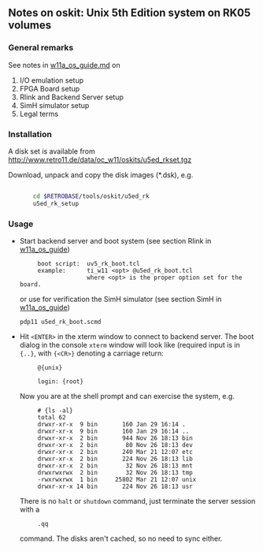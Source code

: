 ## Notes on oskit: Unix 5th Edition system on RK05 volumes

### General remarks
See notes in [w11a_os_guide.md](../../../doc/w11a_os_guide.md) on
  1. I/O emulation setup
  2. FPGA Board setup
  3. Rlink and Backend Server setup
  4. SimH simulator setup
  5. Legal terms

### Installation
A disk set is available from
http://www.retro11.de/data/oc_w11/oskits/u5ed_rkset.tgz

Download, unpack and copy the disk images (*.dsk), e.g.
```bash

       cd $RETROBASE/tools/oskit/u5ed_rk
       u5ed_rk_setup
```

### Usage

- Start backend server and boot system (see section Rlink in
  [w11a_os_guide](../../../doc/w11a_os_guide.md#user-content-rlink))
  ```
       boot script:  uv5_rk_boot.tcl
       example:      ti_w11 <opt> @u5ed_rk_boot.tcl
                     where <opt> is the proper option set for the board.
  ```
  or use for verification the SimH simulator  (see section SimH in
  [w11a_os_guide](../../../doc/w11a_os_guide.md#user-content-simh))
  ```
  pdp11 u5ed_rk_boot.scmd
  ```

- Hit `<ENTER>` in the xterm window to connect to backend server.
  The boot dialog in the console `xterm` window will look like
  (required input is in `{..}`, with `{<CR>}` denoting a carriage return:
  ```
       @{unix}
       
       login: {root}
  ```

  Now you are at the shell prompt and can exercise the system, e.g.
  ```
       # {ls -al}
       total 62
       drwxr-xr-x  9 bin       160 Jan 29 16:14 .
       drwxr-xr-x  9 bin       160 Jan 29 16:14 ..
       drwxr-xr-x  2 bin       944 Nov 26 18:13 bin
       drwxr-xr-x  2 bin        80 Nov 26 18:13 dev
       drwxr-xr-x  2 bin       240 Mar 21 12:07 etc
       drwxr-xr-x  2 bin       224 Nov 26 18:13 lib
       drwxr-xr-x  2 bin        32 Nov 26 18:13 mnt
       drwxrwxrwx  2 bin        32 Nov 26 18:13 tmp
       -rwxrwxrwx  1 bin     25802 Mar 21 12:07 unix
       drwxr-xr-x 14 bin       224 Nov 26 18:13 usr
  ```

  There is no `halt` or `shutdown` command, just terminate the server
  session with a 
  ``` 
       .qq
  ```

  command. The disks aren't cached, so no need to sync either.
